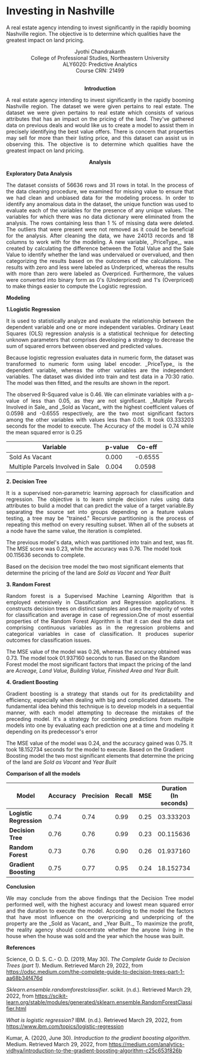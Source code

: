# Investing in Nashville
A real estate agency intending to invest significantly in the rapidly booming Nashville region. The objective is to determine which qualities have the greatest impact on land pricing.
<p align="center">
Jyothi Chandrakanth <br> College of Professional Studies, Northeastern University <br> ALY6020: Predictive Analytics
<br>
Course CRN: 21499 
</p>

<p align="center">
<br>
<strong>Introduction</strong>
</p>

<p align="justify">
A real estate agency intending to invest significantly in the rapidly booming Nashville region. The dataset we were given pertains to real estate. The dataset we were given pertains to real estate which consists of various attributes that has an impact on the pricing of the land. They&#39;ve gathered data on previous deals and would like us to create a model to assist them in precisely identifying the best value offers. There is concern that properties may sell for more than their listing price, and this dataset can assist us in observing this. The objective is to determine which qualities have the greatest impact on land pricing.

<p align="center">
<strong>Analysis</strong>
</p>

<strong> Exploratory Data Analysis </strong>

<p align="justify">The dataset consists of 56636 rows and 31 rows in total. In the process of the data cleaning procedure, we examined for missing value to ensure that we had clean and unbiased data for the modeling process. In order to identify any anomalous data in the dataset, the unique function was used to evaluate each of the variables for the presence of any unique values. The variables for which there was no data dictionary were eliminated from the analysis. The rows containing less than 1 % of missing data were deleted.  The outliers that were present were not removed as it could be beneficial for the analysis. After cleaning the data, we have 24013 records and 18 columns to work with for the modeling. A new variable, _PriceType,_ was created by calculating the difference between the Total Value and the Sale Value to identify whether the land was undervalued or overvalued, and then categorizing the results based on the outcomes of the calculations. The results with zero and less were labeled as Underpriced, whereas the results with more than zero were labeled as Overpriced.  Furthermore, the values were converted into binary form as 0&#39;s (Underpriced) and 1&#39;s (Overpriced) to make things easier to compute the Logistic regression.

**Modeling**

**1.Logistic Regression**

<p align="justify">It is used to statistically analyze and evaluate the relationship between the dependent variable and one or more independent variables. Ordinary Least Squares (OLS) regression analysis is a statistical technique for detecting unknown parameters that comprises developing a strategy to decrease the sum of squared errors between observed and predicted values.

<p align="justify">Because logistic regression evaluates data in numeric form, the dataset was transformed to numeric form using label encoder. _PriceType_ is the dependent variable, whereas the other variables are the independent variables. The dataset was divided into train and test data in a 70:30 ratio. The model was then fitted, and the results are shown in the report.



<p align="justify">The observed R-Squared value is 0.46. We can eliminate variables with a p-value of less than 0.05, as they are not significant. _Multiple Parcels Involved in Sale_ and _Sold as Vacant_ with the highest coefficient values of 0.0598 and -0.6555 respectively, are the two most significant factors among the other variables with values less than 0.05. It took 03.333203 seconds for the model to execute. The Accuracy of the model is 0.74 while the mean squared error is 0.25

| **Variable** | **p-value** | **Co-eff** |
| --- | --- | --- |
| Sold As Vacant | 0.000 | -0.6555 |
| Multiple Parcels Involved in Sale | 0.004 | 0.0598 |

**2. Decision Tree**

<p align="justify">It is a supervised non-parametric learning approach for classification and regression. The objective is to learn simple decision rules using data attributes to build a model that can predict the value of a target variable.By separating the source set into groups depending on a feature values testing, a tree may be &quot;trained.&quot; Recursive partitioning is the process of repeating this method on every resulting subset. When all of the subsets at a node have the same value, the iteration is completed.

The previous model&#39;s data, which was partitioned into train and test, was fit. The MSE score was 0.23, while the accuracy was 0.76. The model took 00.115636 seconds to complete.

Based on the decision tree model the two most significant elements that determine the pricing of the land are _Sold as Vacant_ and _Year Built_

**3. Random Forest**

<p align="justify">Random forest is a Supervised Machine Learning Algorithm that is employed extensively in Classification and Regression applications. It constructs decision trees on distinct samples and uses the majority of votes for classification and average in case of regression.One of most essential properties of the Random Forest Algorithm is that it can deal the data set comprising continuous variables as in the regression problems and categorical variables in case of classification. It produces superior outcomes for classification issues.

The MSE value of the model was 0.26, whereas the accuracy obtained was 0.73. The model took 01.937160 seconds to run. Based on the Random Forest model the most significant factors that impact the pricing of the land are _Acreage, Land Value, Building Value, Finished Area and Year Built._

**4. Gradient Boosting**

<p align="justify">Gradient boosting is a strategy that stands out for its predictability and efficiency, especially when dealing with big and complicated datasets. The fundamental idea behind this technique is to develop models in a sequential manner, with each model attempting to decrease the mistakes of the preceding model. It&#39;s a strategy for combining predictions from multiple models into one by evaluating each prediction one at a time and modeling it depending on its predecessor&#39;s error

The MSE value of the model was 0.24, and the accuracy gained was 0.75. It took 18.152734 seconds for the model to execute. Based on the Gradient Boosting model the two most significant elements that determine the pricing of the land are _Sold as Vacant_ and _Year Built_

**Comparison of all the models**

| **Model** | **Accuracy** | **Precision** | **Recall** | **MSE** | Duration **(In seconds)** |
| --- | --- | --- | --- | --- | --- |
| **Logistic Regression** | 0.74 | 0.74 | 0.99 | 0.25 | 03.333203 |
| **Decision Tree** | 0.76 | 0.76 | 0.99 | 0.23 | 00.115636 |
| **Random Forest** | 0.73 | 0.76 | 0.90 | 0.26 | 01.937160 |
| **Gradient Boosting** | 0.75 | 0.77 | 0.95 | 0.24 | 18.152734 |

**Conclusion**

<p align="justify">We may conclude from the above findings that the Decision Tree model performed well, with the highest accuracy and lowest mean squared error and the duration to execute the model. According to the model the factors that have most influence on the overpricing and underpricing of the property are the _Sold as Vacant_ and _Year Built._ To maximize the profit, the reality agency should concentrate whether the anyone living in the house when the house was sold and the year which the house was built.

**References**

Science, O. D. S. C.- O. D. (2019, May 30). _The Complete Guide to Decision Trees (part 1)_. Medium. Retrieved March 29, 2022, from https://odsc.medium.com/the-complete-guide-to-decision-trees-part-1-aa68b34f476d

_Sklearn.ensemble.randomforestclassifier_. scikit. (n.d.). Retrieved March 29, 2022, from https://scikit-learn.org/stable/modules/generated/sklearn.ensemble.RandomForestClassifier.html

_What is logistic regression?_ IBM. (n.d.). Retrieved March 29, 2022, from https://www.ibm.com/topics/logistic-regression

Kumar, A. (2020, June 30). _Introduction to the gradient boosting algorithm_. Medium. Retrieved March 29, 2022, from https://medium.com/analytics-vidhya/introduction-to-the-gradient-boosting-algorithm-c25c653f826b

